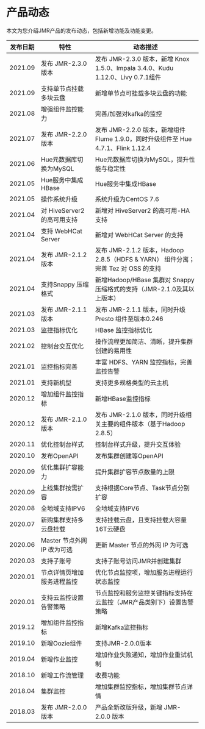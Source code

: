 # 产品动态

本文为您介绍JMR产品的发布动态，包括新增功能及功能变更。

| 发布日期 | 特性                        | 动态描述                                                     |
| -------- | --------------------------- | ------------------------------------------------------------ |
| 2021.09  | 发布 JMR-2.3.0 版本 | 发布 JMR-2.3.0 版本，新增 Knox 1.5.0、Impala 3.4.0、Kudu 1.12.0、Livy 0.7.1组件   |
| 2021.09  | 支持单节点挂载多块云盘 | 新增单节点可挂载多块云盘的功能   |
| 2021.08  | 增强组件监控能力 | 完善/加强对kafka的监控   |
| 2021.07  | 发布 JMR-2.2.0 版本 | 发布 JMR-2.2.0 版本，新增组件Flume 1.9.0，同时升级组件至 Hue 4.7.1、Flink 1.12.4   |
| 2021.06  | Hue元数据库切换为MySQL | Hue元数据库切换为MySQL，提升性能与稳定性                           |
| 2021.05  | Hue服务中集成HBase | Hue服务中集成HBase                           |
| 2021.05  | 操作系统升级 | 系统升级为CentOS 7.6                           |
| 2021.04  | 对 HiveServer2 的高可用支持 | 新增对 HiveServer2 的高可用-HA支持                           |
| 2021.04  | 支持 WebHCat Server         | 新增对 WebHCat Server 的支持                                 |
| 2021.04  | 发布 JMR-2.1.2 版本         | 发布 JMR-2.1.2 版本，Hadoop 2.8.5（HDFS & YARN） 组件分离；完善 Tez 对 OSS 的支持 |
| 2021.04  | 支持Snappy 压缩格式         | 新增Hadoop/HBase 集群对 Snappy 压缩格式的支持（JMR-2.1.0及其以上版本） |
| 2021.03  | 发布 JMR-2.1.1 版本         | 发布 JMR-2.1.1 版本，同时升级 Presto 组件至版本0.246         |
| 2021.03  | 监控指标优化                | HBase 监控指标优化                                           |
| 2021.02  | 控制台交互优化              | 操作流程更加简洁、清晰，提升集群创建的易用性                 |
| 2021.01  | 监控指标完善                | 丰富 HDFS、YARN 监控指标，完善监控告警                       |
| 2021.01  | 支持新机型                  | 支持更多规格类型的云主机                                     |
| 2020.12  | 增加组件监控指标            | 新增HBase监控指标                                            |
| 2020.12  | 发布 JMR-2.1.0 版本         | 发布 JMR-2.1.0 版本，同时升级相关主要的组件版本（基于Hadoop 2.8.5） |
| 2020.11  | 优化控制台样式              | 控制台样式升级，提升交互体验                                 |
| 2020.10  | 发布OpenAPI                 | 发布集群创建等OpenAPI                                        |
| 2020.09  | 优化集群扩容能力            | 提升集群扩容节点数量的上限                                   |
| 2020.09  | 上线集群按需扩容            | 支持根据Core节点、Task节点分别扩容                           |
| 2020.08  | 全地域支持IPV6              | 全地域支持IPV6                                               |
| 2020.07  | 新购集群支持多云盘挂载      | 支持挂载云盘，且支持挂载大容量16T云硬盘                      |
| 2020.06  | Master 节点外网 IP 改为可选 | 更新 Master 节点的外网 IP 为可选                             |
| 2020.03  | 支持子账号                  | 支持子账号访问JMR并创建集群                                  |
| 2020.01  | 节点详情页增加服务进程监控  | 优化节点监控项，增加服务进程运行状态监控                     |
| 2020.01  | 支持云监控设置告警策略      | 节点监控和服务监控关键指标支持在云监控（JMR产品类别下）设置告警策略 |
| 2019.12  | 增加组件监控指标            | 新增Kafka监控指标                                            |
| 2019.10  | 新增Oozie组件               | 支持JMR-2.0.0版本                                            |
| 2019.04  | 新增作业监控                | 增加作业失败通知，增加作业重试机制                           |
| 2018.10  | 新增工作流管理              | 收费功能                                                     |
| 2018.04  | 集群监控                    | 增加集群监控指标，增加集群节点详情                           |
| 2018.03  | 发布 JMR-2.0.0 版本         | 产品全新改版升级，新增 JMR-2.0.0 版本                        |

